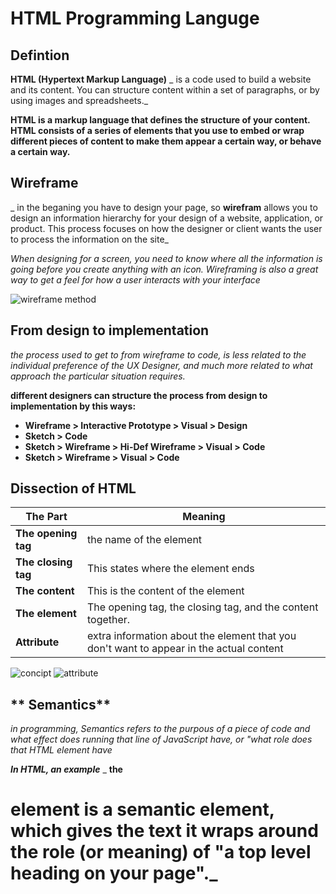 # **HTML Programming Languge**
## **Defintion**
**HTML (Hypertext Markup Language)** _ is a code used to build a website and its content. You can structure content within a set of paragraphs, or by using images and spreadsheets._

**HTML is a markup language that defines the structure of your content. HTML consists of a series of elements that you use to embed or wrap different pieces of content to make them appear a certain way, or behave a certain way.**
## **Wireframe**
_ in the beganing you have to design your page, so **wirefram**  allows you to design an information hierarchy for your design of a website, application, or product. This process focuses on how the designer or client wants the user to process the information on the site_

_When designing for a screen, you need to know where all the information is going before you create anything with an icon. Wireframing is also a great way to get a feel for how a user interacts with your interface_

![wireframe method](https://d33wubrfki0l68.cloudfront.net/dbb80f2f6a5dafa25f702ad00bc429057fb59cec/52716/en/blog/uploads/versions/samuel-student-wireframe---x----972-715x---.png)
## **From design to implementation**
_the process used to get to from wireframe to code, is less related to the individual preference of the UX Designer, and much more related to what approach the particular situation requires._

**different designers can structure the process from design to implementation by this ways:**
* **Wireframe > Interactive Prototype > Visual > Design**
* **Sketch > Code**
* **Sketch > Wireframe > Hi-Def Wireframe > Visual > Code**
* **Sketch > Wireframe > Visual > Code**

## **Dissection of HTML**
|The Part|Meaning|
|--------|-------|
|**The opening tag**|the name of the element|
|**The closing tag**| This states where the element ends|
|**The content**|This is the content of the element|
|**The element**|The opening tag, the closing tag, and the content together.|
|**Attribute**|extra information about the element that you don't want to appear in the actual content|

![concipt](https://developer.mozilla.org/en-US/docs/Learn/Getting_started_with_the_web/HTML_basics/grumpy-cat-small.png)
![attribute](https://developer.mozilla.org/en-US/docs/Learn/Getting_started_with_the_web/HTML_basics/grumpy-cat-attribute-small.png)

## ** Semantics**
_in programming, Semantics refers to the purpous of a piece of code and what effect does running that line of JavaScript have, or "what  role does that HTML element have_

_**In HTML, an example**_
_ **the <h1> element is a semantic element, which gives the text it wraps around the role (or meaning) of "a top level heading on your page".**_


